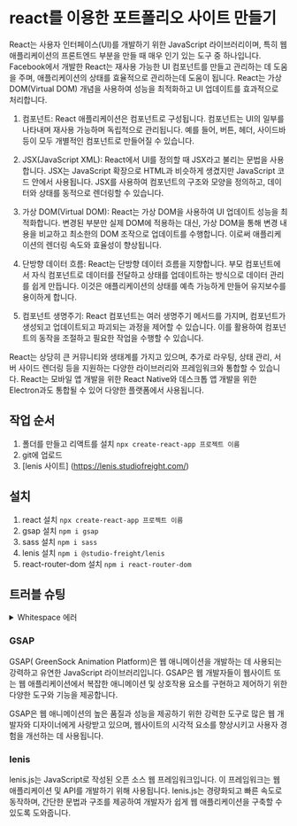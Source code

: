 # react를 이용한 포트폴리오 사이트 만들기
React는 사용자 인터페이스(UI)를 개발하기 위한 JavaScript 라이브러리이며, 특히 웹 애플리케이션의 프론트엔드 부분을 만들 때 매우 인기 있는 도구 중 하나입니다. Facebook에서 개발한 React는 재사용 가능한 UI 컴포넌트를 만들고 관리하는 데 도움을 주며, 애플리케이션의 상태를 효율적으로 관리하는데 도움이 됩니다. React는 가상 DOM(Virtual DOM) 개념을 사용하여 성능을 최적화하고 UI 업데이트를 효과적으로 처리합니다.
   
1. 컴포넌트: React 애플리케이션은 컴포넌트로 구성됩니다. 컴포넌트는 UI의 일부를 나타내며 재사용 가능하며 독립적으로 관리됩니다. 예를 들어, 버튼, 헤더, 사이드바 등이 모두 개별적인 컴포넌트로 만들어질 수 있습니다.

2. JSX(JavaScript XML): React에서 UI를 정의할 때 JSX라고 불리는 문법을 사용합니다. JSX는 JavaScript 확장으로 HTML과 비슷하게 생겼지만 JavaScript 코드 안에서 사용됩니다. JSX를 사용하여 컴포넌트의 구조와 모양을 정의하고, 데이터와 상태를 동적으로 렌더링할 수 있습니다.

3. 가상 DOM(Virtual DOM): React는 가상 DOM을 사용하여 UI 업데이트 성능을 최적화합니다. 변경된 부분만 실제 DOM에 적용하는 대신, 가상 DOM을 통해 변경 내용을 비교하고 최소한의 DOM 조작으로 업데이트를 수행합니다. 이로써 애플리케이션의 렌더링 속도와 효율성이 향상됩니다.

4. 단방향 데이터 흐름: React는 단방향 데이터 흐름을 지향합니다. 부모 컴포넌트에서 자식 컴포넌트로 데이터를 전달하고 상태를 업데이트하는 방식으로 데이터 관리를 쉽게 만듭니다. 이것은 애플리케이션의 상태를 예측 가능하게 만들어 유지보수를 용이하게 합니다.

5. 컴포넌트 생명주기: React 컴포넌트는 여러 생명주기 메서드를 가지며, 컴포넌트가 생성되고 업데이트되고 파괴되는 과정을 제어할 수 있습니다. 이를 활용하여 컴포넌트의 동작을 조절하고 필요한 작업을 수행할 수 있습니다.
   
React는 상당히 큰 커뮤니티와 생태계를 가지고 있으며, 추가로 라우팅, 상태 관리, 서버 사이드 렌더링 등을 지원하는 다양한 라이브러리와 프레임워크와 통합할 수 있습니다. React는 모바일 앱 개발을 위한 React Native와 데스크톱 앱 개발을 위한 Electron과도 통합될 수 있어 다양한 플랫폼에서 사용됩니다.

## 작업 순서
1. 폴더를 만들고 리액트를 설치 `npx create-react-app 프로젝트 이름`
2. git에 업로드
3. [lenis 사이트] (https://lenis.studiofreight.com/)

## 설치
1. react 설치 `npx create-react-app 프로젝트 이름`
2. gsap 설치 `npm i gsap`
3. sass 설치 `npm i sass`
4. lenis 설치 `npm i @studio-freight/lenis`
5. react-router-dom 설치 `npm i react-router-dom`


## 트러블 슈팅
<details>
    <summary>
        Whitespace 에러
    </summary>
    유닉스 시스템에서는 한 줄의 끝이 LF(Line Feed)로 이루어지는 반면, 윈도우에서는 줄 하나가 CR(Carriage Return)와 LF(Line Feed), 즉 CRLF로 이루어지는데 Git이 이 둘 중 어느 쪽을 선택할지 혼란이 왔다.

    해결 
    `git config --global core.autocrlf true // 시스템 전체에 적용` 
    `git config core.autocrlf true // 해당 프로젝트에만 적용`
</details>

### GSAP
GSAP( GreenSock Animation Platform)은 웹 애니메이션을 개발하는 데 사용되는 강력하고 유연한 JavaScript 라이브러리입니다. GSAP은 웹 개발자들이 웹사이트 또는 웹 애플리케이션에서 복잡한 애니메이션 및 상호작용 요소를 구현하고 제어하기 위한 다양한 도구와 기능을 제공합니다.
    
GSAP은 웹 애니메이션의 높은 품질과 성능을 제공하기 위한 강력한 도구로 많은 웹 개발자와 디자이너에게 사랑받고 있으며, 웹사이트의 시각적 요소를 향상시키고 사용자 경험을 개선하는 데 사용됩니다.

### lenis
lenis.js는 JavaScript로 작성된 오픈 소스 웹 프레임워크입니다. 이 프레임워크는 웹 애플리케이션 및 API를 개발하기 위해 사용됩니다. lenis.js는 경량화되고 빠른 속도로 동작하며, 간단한 문법과 구조를 제공하여 개발자가 쉽게 웹 애플리케이션을 구축할 수 있도록 도와줍니다.
